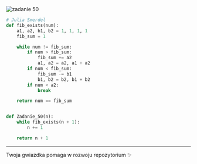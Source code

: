 <picture>
  <source srcset="../../srt/zbior_zadan/50.png" media="(prefers-color-scheme: light)">
  <source srcset="../../srt/zbior_zadan/black_50.png" media="(prefers-color-scheme: dark)">
  <img src="../../srt/zbior_zadan/black_50.png" alt="zadanie 50">
</picture>

```python
# Julia Smerdel
def fib_exists(num):
    a1, a2, b1, b2 = 1, 1, 1, 1
    fib_sum = 1

    while num != fib_sum:
        if num > fib_sum:
            fib_sum += a2
            a1, a2 = a2, a1 + a2
        if num < fib_sum:
            fib_sum -= b1
            b1, b2 = b2, b1 + b2
        if num < a2:
            break

    return num == fib_sum


def Zadanie_50(n):
    while fib_exists(n + 1):
        n += 1

    return n + 1

```

---
Twoja gwiazdka pomaga w rozwoju repozytorium ✨
